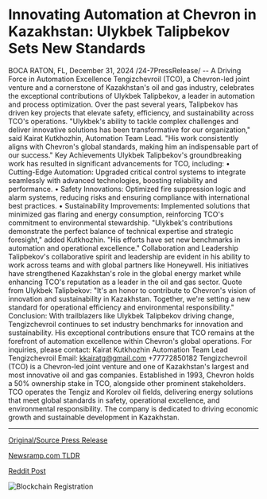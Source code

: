 # Innovating Automation at Chevron in Kazakhstan: Ulykbek Talipbekov Sets New Standards

BOCA RATON, FL, December 31, 2024 /24-7PressRelease/ -- A Driving Force in Automation Excellence  Tengizchevroil (TCO), a Chevron-led joint venture and a cornerstone of Kazakhstan's oil and gas industry, celebrates the exceptional contributions of Ulykbek Talipbekov, a leader in automation and process optimization. Over the past several years, Talipbekov has driven key projects that elevate safety, efficiency, and sustainability across TCO's operations.  "Ulykbek's ability to tackle complex challenges and deliver innovative solutions has been transformative for our organization," said Kairat Kutkhozhin, Automation Team Lead. "His work consistently aligns with Chevron's global standards, making him an indispensable part of our success."  Key Achievements Ulykbek Talipbekov's groundbreaking work has resulted in significant advancements for TCO, including: •	Cutting-Edge Automation: Upgraded critical control systems to integrate seamlessly with advanced technologies, boosting reliability and performance. •	Safety Innovations: Optimized fire suppression logic and alarm systems, reducing risks and ensuring compliance with international best practices. •	Sustainability Improvements: Implemented solutions that minimized gas flaring and energy consumption, reinforcing TCO's commitment to environmental stewardship.  "Ulykbek's contributions demonstrate the perfect balance of technical expertise and strategic foresight," added Kutkhozhin. "His efforts have set new benchmarks in automation and operational excellence."  Collaboration and Leadership Talipbekov's collaborative spirit and leadership are evident in his ability to work across teams and with global partners like Honeywell. His initiatives have strengthened Kazakhstan's role in the global energy market while enhancing TCO's reputation as a leader in the oil and gas sector.  Quote from Ulykbek Talipbekov: "It's an honor to contribute to Chevron's vision of innovation and sustainability in Kazakhstan. Together, we're setting a new standard for operational efficiency and environmental responsibility."  Conclusion: With trailblazers like Ulykbek Talipbekov driving change, Tengizchevroil continues to set industry benchmarks for innovation and sustainability. His exceptional contributions ensure that TCO remains at the forefront of automation excellence within Chevron's global operations.  For inquiries, please contact: Kairat Kutkhozhin Automation Team Lead Tengizchevroil Email: kkairatg@gmail.com +77772850182  Tengizchevroil (TCO) is a Chevron-led joint venture and one of Kazakhstan's largest and most innovative oil and gas companies. Established in 1993, Chevron holds a 50% ownership stake in TCO, alongside other prominent stakeholders. TCO operates the Tengiz and Korolev oil fields, delivering energy solutions that meet global standards in safety, operational excellence, and environmental responsibility. The company is dedicated to driving economic growth and sustainable development in Kazakhstan. 

---

[Original/Source Press Release](https://www.24-7pressrelease.com/press-release/517454/innovating-automation-at-chevron-in-kazakhstan-ulykbek-talipbekov-sets-new-standards)
                    

[Newsramp.com TLDR](https://newsramp.com/curated-news/tengizchevroil-recognizes-ulykbek-talipbekov-for-automation-excellence/ab34df0f237b9c4900e6a954668f9ef2) 

 



[Reddit Post](https://www.reddit.com/r/Energy_Climate_News/comments/1hqaa74/tengizchevroil_recognizes_ulykbek_talipbekov_for/) 



![Blockchain Registration](https://cdn.newsramp.app/24-7PressRelease/qrcode/2412/31/jadeWfpa.webp)